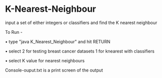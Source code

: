 
# K-Nearest-Neighbour
input a set of either integers or classifiers and find the K nearest neighbour


To Run -

• type "java K_Nearest_Neighbour" and hit RETURN

• select 2 for testing breast cancer datasets 1 for knearest with classifiers

• select K value for nearest neighbours


Console-ouput.txt is a print screen of the output
